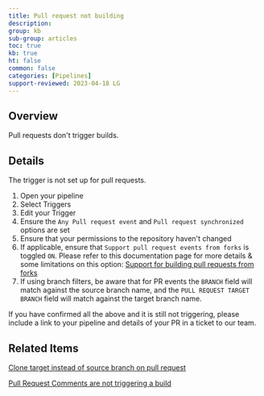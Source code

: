 ```yaml
---
title: Pull request not building
description: 
group: kb
sub-group: articles
toc: true
kb: true
ht: false
common: false
categories: [Pipelines]
support-reviewed: 2023-04-18 LG
---
```


## Overview

Pull requests don't trigger builds.

## Details

The trigger is not set up for pull requests.

1. Open your pipeline
2. Select Triggers
3. Edit your Trigger
4. Ensure the `Any Pull request event` and `Pull request synchronized` options are set
5. Ensure that your permissions to the repository haven't changed
6. If applicable, ensure that `Support pull request events from forks` is toggled `ON`. Please refer to this documentation page for more details & some limitations on this option: [Support for building pull requests from forks](https://codefresh.io/docs/docs/configure-ci-cd-pipeline/triggers/git-triggers/#support-for-building-pull-requests-from-forks)
7. If using branch filters, be aware that for PR events the `BRANCH` field will match against the source branch name, and the `PULL REQUEST TARGET BRANCH` field will match against the target branch name.

If you have confirmed all the above and it is still not triggering, please include a link to your pipeline and details of your PR in a ticket to our team.

## Related Items

[Clone target instead of source branch on pull request]({{site.baseurl}}/docs/kb/articles/clone-target-instead-of-branch-on-pr/)

[Pull Request Comments are not triggering a build]({{site.baseurl}}/docs/kb/articles/pr-comments-not-triggering-builds/)

